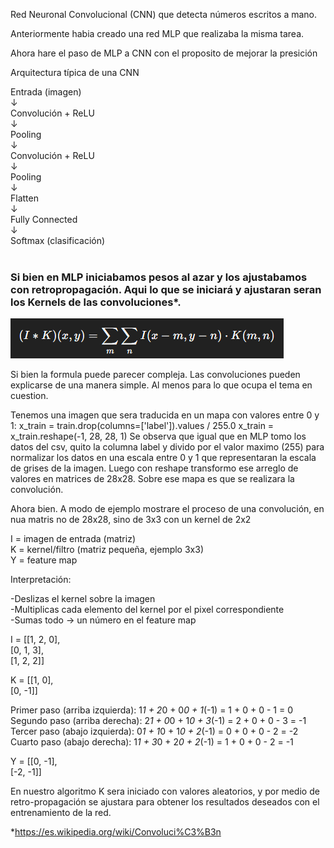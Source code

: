 Red Neuronal Convolucional (CNN) que detecta números escritos a mano.

Anteriormente habia creado una red MLP que realizaba la misma tarea.

Ahora hare el paso de MLP a CNN con el proposito de mejorar la presición

Arquitectura típica de una CNN

Entrada (imagen) </br>
       ↓</br>
Convolución + ReLU</br>
       ↓</br>
Pooling</br>
       ↓</br>
Convolución + ReLU</br>
       ↓</br>
Pooling</br>
       ↓</br>
Flatten</br>
       ↓</br>
Fully Connected</br>
       ↓</br>
Softmax (clasificación)</br>
</br>
<h3>Si bien en MLP iniciabamos pesos al azar y los ajustabamos con retropropagación. Aqui lo que se iniciará y ajustaran seran los Kernels de las convoluciones*.</h3>

![alt text](miscellaneous/image.png)

Si bien la formula puede parecer compleja. Las convoluciones pueden explicarse de una manera simple. Al menos para lo que ocupa el tema en cuestion.

Tenemos una imagen que sera traducida en un mapa con valores entre 0 y 1:
    x_train = train.drop(columns=['label']).values / 255.0
    x_train = x_train.reshape(-1, 28, 28, 1)
Se observa que igual que en MLP tomo los datos del csv, quito la columna label y divido por el valor maximo (255) para normalizar los datos en una escala entre 0 y 1 que representaran la escala de grises de la imagen.
Luego con reshape transformo ese arreglo de valores en matrices de 28x28. Sobre ese mapa es que se realizara la convolución.

Ahora bien. A modo de ejemplo mostrare el proceso de una convolución, en nua matris no de 28x28, sino de 3x3 con un kernel de 2x2

I = imagen de entrada (matriz)</br>
K = kernel/filtro (matriz pequeña, ejemplo 3x3)</br>
Y = feature map</br>

Interpretación:

-Deslizas el kernel sobre la imagen</br>
-Multiplicas cada elemento del kernel por el pixel correspondiente</br>
-Sumas todo → un número en el feature map</br>

I = [[1, 2, 0],</br>
     [0, 1, 3],</br>
     [1, 2, 2]]</br>

K = [[1, 0],</br>
     [0, -1]]</br>

Primer paso (arriba izquierda):
1*1 + 2*0 + 0*0 + 1*(-1) = 1 + 0 + 0 - 1 = 0
Segundo paso (arriba derecha):
2*1 + 0*0 + 1*0 + 3*(-1) = 2 + 0 + 0 - 3 = -1
Tercer paso (abajo izquierda):
0*1 + 1*0 + 1*0 + 2*(-1) = 0 + 0 + 0 - 2 = -2
Cuarto paso (abajo derecha):
1*1 + 3*0 + 2*0 + 2*(-1) = 1 + 0 + 0 - 2 = -1

Y = [[0, -1],</br>
     [-2, -1]]</br>

En nuestro algoritmo K sera iniciado con valores aleatorios, y por medio de retro-propagación se ajustara para obtener los resultados deseados con el entrenamiento de la red.

*https://es.wikipedia.org/wiki/Convoluci%C3%B3n